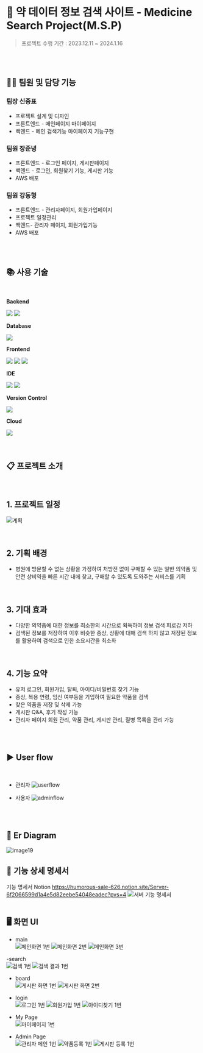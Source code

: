<br/>

# 💊 약 데이터 정보 검색 사이트 - Medicine Search Project(M.S.P)

> 프로젝트 수행 기간 :  2023.12.11 ~ 2024.1.16

<br/>
<br/>

## 👷‍♂️ 팀원 및 담당 기능
###  팀장 신중표 <br/>
- 프로젝트 설계 및 디자인<br/>
- 프론트엔드 - 메인페이지 마이페이지<br/>
- 백엔드 - 메인 검색기능 마이페이지 기능구현

### 팀원 장준녕<br/>
- 프론트엔드 - 로그인 페이지, 게시판페이지<br/>
- 백엔드 - 로그인, 회원찾기 기능, 게시판 기능<br/>
- AWS 배포

### 팀원 강동형 <br/>
- 프론트엔드 - 관리자페이지, 회원가입페이지<br/>
- 프로젝트 일정관리<br/>
- 백엔드- 관리자 페이지, 회원가입기능<br/>
- AWS 배포

<br/>
<br/>


## 📚 사용 기술
<br/>
<div style="display:flex; flex-direction:column; align-items:flex-start;">
    <!-- Backend -->
    <p><strong>Backend</strong></p>
    <div>
        <img src="https://img.shields.io/badge/Java-007396?style=for-the-badge&logo=Java&logoColor=white"> 
        <img src="https://img.shields.io/badge/Spring Boot-6DB33F?style=for-the-badge&logo=spring boot&logoColor=white"> 
    </div>
    <!-- Database -->
    <p><strong>Database</strong></p>
    <div>        
        <img src="https://img.shields.io/badge/mysql-4479A1?style=for-the-badge&logo=mysql&logoColor=white">         
    </div>   
    <!-- Frontend -->
    <p><strong>Frontend</strong></p>
    <div>
        <img src="https://img.shields.io/badge/html5-E34F26?style=flat-square&logo=html5&logoColor=white"> 
        <img src="https://img.shields.io/badge/css-1572B6?style=flat-square&logo=css3&logoColor=white"> 
        <img src="https://img.shields.io/badge/javascript-F7DF1E?style=flat-square&logo=javascript&logoColor=black">         
    </div>
    <!-- IDE -->
    <p><strong>IDE</strong></p>
    <div>
        <img src="https://img.shields.io/badge/IntelliJ-000000?style=for-the-badge&logo=IntelliJIDEA&logoColor=white">
        <img src="https://img.shields.io/badge/VSCode-007ACC?style=for-the-badge&logo=VisualStudioCode&logoColor=white">         
</div>
 <p><strong>Version Control</strong></p>
    <div>
        <img src="https://img.shields.io/badge/github-181717?style=for-the-badge&logo=github&logoColor=white"> 
    </div>
</div>
<p><strong>Cloud</strong></p>
    <div>        
        <img src="https://img.shields.io/badge/amazonaws-232F3E?style=for-the-badge&logo=amazonaws&logoColor=white">     
    </div>


   <br/>
   <br/>

## 📋 프로젝트 소개

<br/>

## 1. 프로젝트 일정
![계획](https://github.com/joongpyo/M.S.P/assets/143946770/4b8748cd-eb55-4dba-a8bb-c32d869359ec)

<br/>

## 2. 기획 배경

- 병원에 방문할 수 없는 상황을 가정하여 처방전 없이 구매할 수 있는 일반 의약품 및 안전 상비약을 빠른 시간 내에 찾고, 구매할 수 있도록 도와주는 서비스를 기획

<br/>

  ## 3. 기대 효과

- 다양한 의약품에 대한 정보를 최소한의 시간으로 획득하여 정보 검색 피로감 저하
- 검색된 정보를 저장하여 이후 비슷한 증상, 상황에 대해 검색 하지 않고 저장된 정보를 활용하여 검색으로 인한 소요시간을 최소화

<br/>

 ## 4. 기능 요약

- 유저 로그인, 회원가입, 탈퇴, 아이디/비밀번호 찾기 기능
- 증상, 복용 연령, 임신 여부등을 기입하여 필요한 약품을 검색
- 찾은 약품을 저장 및 삭제 가능
- 게시판 Q&A, 후기 작성 가능
- 관리자 페이지 회원 관리, 약품 관리, 게시판 관리, 질병 목록을 관리 가능

<br/>
<br/>

## ▶️ User flow
<br/>

- 관리자
![userflow](https://github.com/joongpyo/M.S.P/assets/143946770/37b688d2-37b1-4646-a7eb-13d9cd13a167)

- 사용자
![adminflow](https://github.com/joongpyo/M.S.P/assets/143946770/73c9272f-fb97-4e94-ac97-366d5dc5888a)

<br/>
<br/>

## 🌳 Er Diagram
![image19](https://github.com/joongpyo/M.S.P/assets/143946770/47099803-4219-48ea-8016-abee74f085b3)

## 🌳 기능 상세 명세서
기능 명세서 Notion
https://humorous-sale-626.notion.site/Server-6f2066599d1a4e5d82eebe54048eadec?pvs=4
![서버 기능 명세서](https://github.com/DHyeong/M.S.P-AWS/assets/144645657/bd6c0ee8-0333-48ae-ac92-a81c16381bd5)
<br/>
<br/>

## 🖥️ 화면 UI

- main<br/>
![메인화면 1번](https://github.com/DHyeong/M.S.P-AWS/assets/144645657/d22041a6-8eef-4dd7-a97b-5940d0b44690)
![메인화면 2번](https://github.com/DHyeong/M.S.P-AWS/assets/144645657/34ecf267-4e1c-488f-b53b-3f501bad4b2d)
![메인화면 3번](https://github.com/DHyeong/M.S.P-AWS/assets/144645657/d289c827-4950-4f65-9272-19439058b644)

-search<br/>
![검색 1번](https://github.com/DHyeong/M.S.P-AWS/assets/144645657/6836052b-acc2-4b4b-9a6f-b98a5a1fbe33)
![검색 결과 1번](https://github.com/DHyeong/M.S.P-AWS/assets/144645657/7de554a9-223c-4bd6-b291-cce12091ef12)

- board<br/>
![게시판 화면 1번](https://github.com/DHyeong/M.S.P-AWS/assets/144645657/cbf97c26-dd15-4513-8526-7b8a909d3145)
![게시판 화면 2번](https://github.com/DHyeong/M.S.P-AWS/assets/144645657/ea6931de-7137-4ce2-88ba-e0d08d32dc56)


- login<br/>
![로그인 1번](https://github.com/DHyeong/M.S.P-AWS/assets/144645657/775b9449-1897-4733-b8ce-9a8396fac894)
![회원가입 1번](https://github.com/DHyeong/M.S.P-AWS/assets/144645657/b2c13ced-2fde-4f4b-b505-e4375899fadf)
![아이디찾기 1번](https://github.com/DHyeong/M.S.P-AWS/assets/144645657/0ee16a17-fdcb-44df-844e-ac4cd5a8c9c9)

- My Page<br/>
![마이페이지 1번](https://github.com/DHyeong/M.S.P-AWS/assets/144645657/8dd5ba1b-3b14-43fb-88f4-ccb4a6863d4f)


- Admin Page<br/>
![관리자 메인 1번](https://github.com/DHyeong/M.S.P-AWS/assets/144645657/c2c08cb2-4818-481d-a0ea-7c9e21f05cf1)
![약품등록 1번](https://github.com/DHyeong/M.S.P-AWS/assets/144645657/1a1b78fe-5f2f-462e-ab11-be9d6d3971e9)
![게시판 등록 1번](https://github.com/DHyeong/M.S.P-AWS/assets/144645657/8da85397-f292-4f64-b6a4-b1c5765a3736)









  
